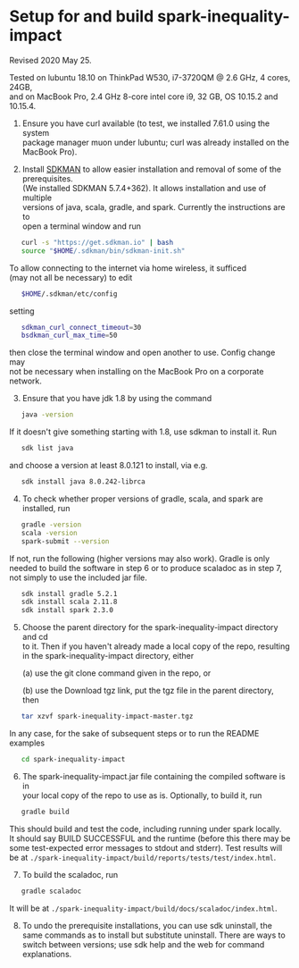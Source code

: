 # Setup for and build spark-inequality-impact

Revised 2020 May 25.

Tested on lubuntu 18.10 on ThinkPad W530, i7-3720QM @ 2.6 GHz, 4 cores, 24GB,<br>
and on MacBook Pro, 2.4 GHz 8-core intel core i9, 32 GB, OS 10.15.2 and 10.15.4.

1. Ensure you have curl available (to test, we installed 7.61.0 using the system<br>
   package manager muon under lubuntu; curl was already installed on the MacBook Pro).

2. Install [SDKMAN](https://sdkman.io/install) to allow easier installation and removal of some of the prerequisites.<br>
   (We installed SDKMAN 5.7.4+362). It allows installation and use of multiple<br>
   versions of java, scala, gradle, and spark.  Currently the instructions are to<br>
   open a terminal window and run
```bash
   curl -s "https://get.sdkman.io" | bash
   source "$HOME/.sdkman/bin/sdkman-init.sh"
```
   To allow connecting to the internet via home wireless, it sufficed<br>
   (may not all be necessary) to edit
```bash
   $HOME/.sdkman/etc/config
```
   setting
```bash
   sdkman_curl_connect_timeout=30
   bsdkman_curl_max_time=50
```
   then close the terminal window and open another to use.  Config change may<br>
   not be necessary when installing on the MacBook Pro on a corporate network.

3. Ensure that you have jdk 1.8 by using the command
```bash
   java -version
```
   If it doesn't give something starting with 1.8, use sdkman to install it. Run
```bash
   sdk list java
```
   and choose a version at least 8.0.121 to install, via e.g.
```bash
   sdk install java 8.0.242-librca
```
4. To check whether proper versions of gradle, scala, and spark are installed, run
```bash
   gradle -version
   scala -version
   spark-submit --version
```
   If not, run the following (higher versions may also work).  Gradle is only<br>
   needed to build the software in step 6 or to produce scaladoc as in step 7,<br>
   not simply to use the included jar file.
```bash
   sdk install gradle 5.2.1
   sdk install scala 2.11.8
   sdk install spark 2.3.0
```
5. Choose the parent directory for the spark-inequality-impact directory and cd<br>
   to it.  Then if you haven't already made a local copy of the repo, resulting<br>
   in the spark-inequality-impact directory, either

   (a) use the git clone command given in the repo, or

   (b) use the Download tgz link, put the tgz file in the parent directory, then
```bash
   tar xzvf spark-inequality-impact-master.tgz
```
   In any case, for the sake of subsequent steps or to run the README examples
```bash
   cd spark-inequality-impact
```
6. The spark-inequality-impact.jar file containing the compiled software is in<br>
   your local copy of the repo to use as is.  Optionally, to build it, run
```bash
   gradle build
```
   This should build and test the code, including running under spark locally.<br>
   It should say BUILD SUCCESSFUL and the runtime (before this there may be<br>
   some test-expected error messages to stdout and stderr).  Test results will<br>
   be at `./spark-inequality-impact/build/reports/tests/test/index.html`.

7. To build the scaladoc, run
```bash
   gradle scaladoc
```
   It will be at `./spark-inequality-impact/build/docs/scaladoc/index.html`.

8. To undo the prerequisite installations, you can use sdk uninstall, the<br>
   same commands as to install but substitute uninstall.  There are ways to<br>
   switch between versions; use sdk help and the web for command explanations.

